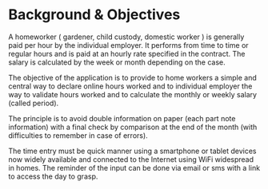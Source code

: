 <H1>Background & Objectives</H1>
<p>A homeworker ( gardener, child custody, domestic worker ) is generally paid per hour by the individual employer. It performs from time to time or regular hours and is paid at an hourly rate specified in the contract. The salary is calculated by the week or month depending on the case.</p>
<p>The objective of the application is to provide to home workers a simple and central way to declare online hours worked and to individual employer the way to validate hours worked and to calculate the monthly or weekly salary  (called period).</p>
<p>The principle is to avoid double information on paper (each part note information) with a final check by comparison at the end of the month (with difficulties to remember in case of errors).</p>
<p>The time entry must be quick manner using a smartphone or tablet devices now widely available and connected to the Internet using WiFi widespread in homes. The reminder of the input can be done via email or sms with a link to access the day to grasp.</p>

